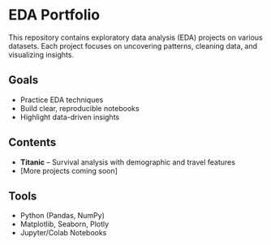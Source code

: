# EDA Portfolio

This repository contains exploratory data analysis (EDA) projects on various datasets. Each project focuses on uncovering patterns, cleaning data, and visualizing insights.

## Goals

- Practice EDA techniques
- Build clear, reproducible notebooks
- Highlight data-driven insights

## Contents

- **Titanic** – Survival analysis with demographic and travel features  
- [More projects coming soon]

## Tools

- Python (Pandas, NumPy)
- Matplotlib, Seaborn, Plotly
- Jupyter/Colab Notebooks


